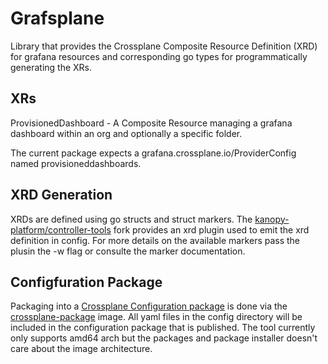 # Grafsplane

Library that provides the Crossplane Composite Resource Definition (XRD) for
grafana resources and corresponding go types for programmatically generating
the XRs.

## XRs

ProvisionedDashboard - A Composite Resource managing a grafana dashboard within an org and optionally a specific folder.

The current package expects a grafana.crossplane.io/ProviderConfig named provisioneddashboards.

## XRD Generation

XRDs are defined using go structs and struct markers. The [kanopy-platform/controller-tools](https://github.com/kanopy-platform/controller-tools)
fork provides an xrd plugin used to emit the xrd definition in config. For more details on
the available markers pass the plusin the -w flag or consulte the marker documentation.


## Configfuration Package

Packaging into a [Crossplane Configuration package](https://docs.crossplane.io/latest/concepts/packages/) is done via the [crossplane-package](https://github.com/10gen/kanopy-container-images/tree/main/crossplane-package)
image. All yaml files in the config directory will be included in the configuration package that is published.
The tool currently only supports amd64 arch but the packages and package installer doesn't care about the image
architecture. 

